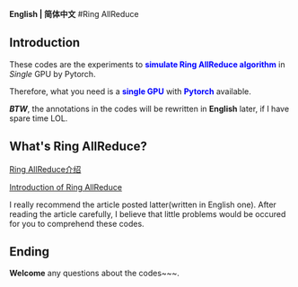 **English | 简体中文**
#Ring AllReduce

## Introduction
These codes are the experiments to **<font color=Blue>simulate Ring AllReduce algorithm</font>** in *Single* GPU by Pytorch.

Therefore, what you need is a **<font color=Blue>single GPU</font>** with **<font color=Blue>Pytorch</font>** available.

***BTW***, the annotations in the codes will be rewritten in **English** later, if I have spare time LOL.

## What's Ring AllReduce?

[Ring AllReduce介绍](https://www.jianshu.com/p/8c0e7edbefb9)

[Introduction of Ring AllReduce](https://marek.ai/allreduce-the-basis-of-multi-device-communication-for-neural-network-training.html#:~:text=Ring%20allreduce%20is%20actually%20a%20meta%20communication%20collective%2C,we%20send%20that%20message%20to%20our%20succeding%20neighbor.)

I really recommend the article posted latter(written in English one). After reading the article carefully, I believe that little problems would be occured for you to comprehend these codes.

## Ending

**Welcome** any questions about the codes~~~.